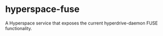 # hyperspace-fuse
A Hyperspace service that exposes the current hyperdrive-daemon FUSE functionality.
